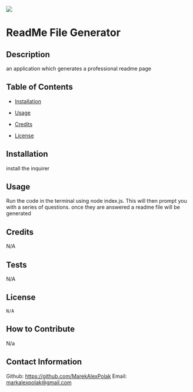 
  <img src="https://img.shields.io/badge/License-N/A-yellow">
  
  # ReadMe File Generator

  ## Description

  an application which generates a professional readme page

  ## Table of Contents

  - [Installation](#installation)

  - [Usage](#usage)

  - [Credits](#credits)

  - [License](#license)


  ## Installation

  install the inquirer

  ## Usage

  Run the code in the terminal using node index.js. This will then prompt you with a series of questions. once they are answered a readme file will be generated

  ## Credits

  N/A

  ## Tests 

  N/A

  ## License
    
    N/A

  ## How to Contribute
  
  N/a

  ## Contact Information
  
  Github: https://github.com/MarekAlexPolak
  Email: markalexpolak@gmail.com
  